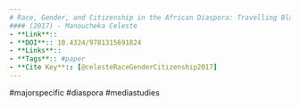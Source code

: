 ```yaml
---
# Race, Gender, and Citizenship in the African Diaspora: Travelling Blackness
#### (2017) - Manoucheka Celeste
- **Link**:: 
- **DOI**:: 10.4324/9781315691824
- **Links**:: 
- **Tags**:: #paper
- **Cite Key**:: [@celesteRaceGenderCitizenship2017]
---
```

#majorspecific #diaspora #mediastudies 

